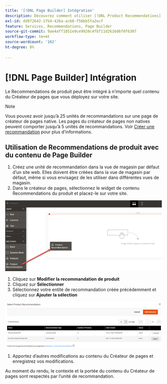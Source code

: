 ```yaml
---
title: '[!DNL Page Builder] Intégration'
description: Découvrez comment utiliser [!DNL Product Recommendations] dans le Créateur de pages.
exl-id: dd972642-1fb4-426a-ac68-f56bb5fa2ecf
feature: Services, Recommendations, Page Builder
source-git-commit: 9ae4aff1851e9ce9920c4fbf11d2616d6f0f6307
workflow-type: tm+mt
source-wordcount: '162'
ht-degree: 0%

---
```


# [!DNL Page Builder] Intégration

Le Recommendations de produit peut être intégré à n’importe quel contenu du Créateur de pages que vous déployez sur votre site.

>[!NOTE]
>
> Vous pouvez avoir jusqu’à 25 unités de recommandations sur une page de créateur de pages native. Les pages du créateur de pages non natives peuvent comporter jusqu’à 5 unités de recommandations. Voir [Créer une recommandation](create.md) pour plus d’informations.

## Utilisation de Recommendations de produit avec du contenu de Page Builder

1. Créez une unité de recommandation dans la vue de magasin par défaut d’un site web. Elles doivent être créées dans la vue de magasin par défaut, même si vous envisagez de les utiliser dans différentes vues de magasin.
1. Dans le créateur de pages, sélectionnez le widget de contenu Recommendations du produit et placez-le sur votre site.

![Insérer l’unité de recommandation](assets/pb-insert.png)

1. Cliquez sur **Modifier la recommandation de produit**
1. Cliquez sur **Sélectionner**
1. Sélectionnez votre entité de recommandation créée précédemment et cliquez sur **Ajouter la sélection**

![Insérer l’unité de recommandation](assets/pb-select.png)

1. Apportez d’autres modifications au contenu du Créateur de pages et enregistrez vos modifications.

Au moment du rendu, le contexte et la portée du contenu du Créateur de pages sont respectés par l’unité de recommandation.
